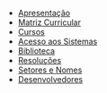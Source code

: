 ﻿<!-- _sidebar.md -->
<!-- Aqui onde fica a Barra lateral -->

* [<ion-icon name="eye-outline"></ion-icon> Apresentação](paginas/apresentacao.md "Apresentação")
* [<ion-icon name="eye-outline"></ion-icon> Matriz Curricular](paginas/matrizCurricular.md "Matriz Curricular")
* [<ion-icon name="eye-outline"></ion-icon> Cursos](paginas/cursos.md "Cursos")
* [<ion-icon name="eye-outline"></ion-icon> Acesso aos Sistemas](paginas/sistemas.md "Acesso aos Sistemas")
* [<ion-icon name="eye-outline"></ion-icon> Biblioteca](paginas/biblioteca.md "Biblioteca")
* [<ion-icon name="eye-outline"></ion-icon> Resoluções](paginas/resolucao.md "Resoluções")
* [<ion-icon name="eye-outline"></ion-icon> Setores e Nomes](paginas/setores.md "Cursos")
* [<ion-icon name="eye-outline"></ion-icon> Desenvolvedores](paginas/desenvolvedores.md "Desenvolvedores")